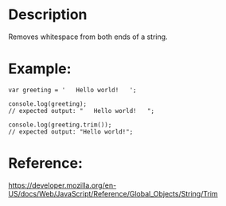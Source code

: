 # Description
Removes whitespace from both ends of a string.

# Example:
```
var greeting = '   Hello world!   ';

console.log(greeting);
// expected output: "   Hello world!   ";

console.log(greeting.trim());
// expected output: "Hello world!";
```

# Reference:
https://developer.mozilla.org/en-US/docs/Web/JavaScript/Reference/Global_Objects/String/Trim